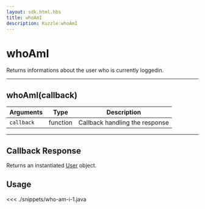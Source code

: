 ```yaml
---
layout: sdk.html.hbs
title: whoAmI
description: Kuzzle:whoAmI
---
```


# whoAmI

Returns informations about the user who is currently loggedin.

---

## whoAmI(callback)

| Arguments  | Type     | Description                    |
| ---------- | -------- | ------------------------------ |
| `callback` | function | Callback handling the response |

---

## Callback Response

Returns an instantiated [User](/sdk/android/3/controllers/user//) object.

## Usage

<<< ./snippets/who-am-i-1.java
